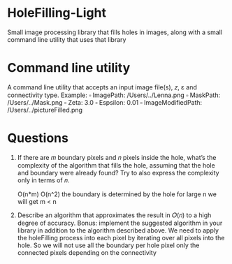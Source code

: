 # HoleFilling-Light
Small image processing library that fills holes in images, 
along with a small command line utility that uses that library

# Command line utility
A command line utility that accepts an input image file(s), 𝑧, ε and connectivity type.
Example:
▫️  ImagePath: /Users/../Lenna.png
▫️  MaskPath: /Users/../Mask.png
▫️  Zeta: 3.0
▫️  Espsilon: 0.01
▫️  ImageModifiedPath: /Users/../pictureFilled.png

# Questions
1. If there are 𝑚 boundary pixels and 𝑛 pixels inside the hole, what’s the complexity of the algorithm that fills the hole,
assuming that the hole and boundary were already found? Try to also express the complexity only in terms of 𝑛.

   O(n*m)
   O(n^2) the boundary is determined by the hole for large n we will get m < n

2. Describe an algorithm that approximates the result in 𝑂(𝑛) to a high degree of accuracy.
Bonus: implement the suggested algorithm in your library in addition to the algorithm described above.
   We need to apply the holeFilling process into each pixel by iterating over all pixels into the hole.
   So we will not use all the boundary per hole pixel only the connected pixels depending on the connectivity 
